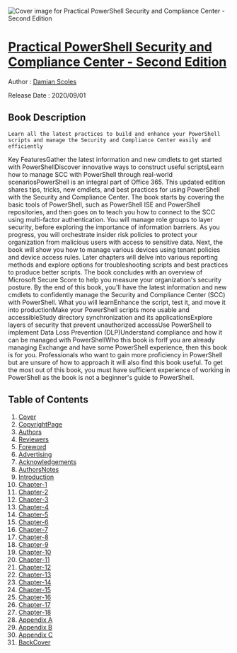 ![Cover image for Practical PowerShell Security and Compliance Center - Second Edition](https://imgdetail.ebookreading.net/cover/cover/20201212/EB9781800561755.jpg)

[Practical PowerShell Security and Compliance Center - Second Edition](https://ebookreading.net/view/book/Practical+PowerShell+Security+and+Compliance+Center+-+Second+Edition-EB9781800561755_1.html "Practical PowerShell Security and Compliance Center - Second Edition")
====================================================================================================================

Author : [Damian Scoles](https://ebookreading.net/search/author/Damian+Scoles)

Release Date : 2020/09/01

Book Description
-----------------


    
    Learn all the latest practices to build and enhance your PowerShell scripts and manage the Security and Compliance Center easily and efficiently
Key FeaturesGather the latest information and new cmdlets to get started with PowerShellDiscover innovative ways to construct useful scriptsLearn how to manage SCC with PowerShell through real-world scenariosPowerShell is an integral part of Office 365. This updated edition shares tips, tricks, new cmdlets, and best practices for using PowerShell with the Security and Compliance Center.
The book starts by covering the basic tools of PowerShell, such as PowerShell ISE and PowerShell repositories, and then goes on to teach you how to connect to the SCC using multi-factor authentication. You will manage role groups to layer security, before exploring the importance of information barriers. As you progress, you will orchestrate insider risk policies to protect your organization from malicious users with access to sensitive data. Next, the book will show you how to manage various devices using tenant policies and device access rules. Later chapters will delve into various reporting methods and explore options for troubleshooting scripts and best practices to produce better scripts. The book concludes with an overview of Microsoft Secure Score to help you measure your organization's security posture.
By the end of this book, you'll have the latest information and new cmdlets to confidently manage the Security and Compliance Center (SCC) with PowerShell.
What you will learnEnhance the script, test it, and move it into productionMake your PowerShell scripts more usable and accessibleStudy directory synchronization and its applicationsExplore layers of security that prevent unauthorized accessUse PowerShell to implement Data Loss Prevention (DLP)Understand compliance and how it can be managed with PowerShellWho this book is forIf you are already managing Exchange and have some PowerShell experience, then this book is for you. Professionals who want to gain more proficiency in PowerShell but are unsure of how to approach it will also find this book useful. To get the most out of this book, you must have sufficient experience of working in PowerShell as the book is not a beginner's guide to PowerShell.

  

Table of Contents
-----------------

1. [Cover](https://ebookreading.net/view/book/Practical+PowerShell+Security+and+Compliance+Center+-+Second+Edition-EB9781800561755_1.html)
1. [CopyrightPage](https://ebookreading.net/view/book/Practical+PowerShell+Security+and+Compliance+Center+-+Second+Edition-EB9781800561755_2.html)
1. [Authors](https://ebookreading.net/view/book/Practical+PowerShell+Security+and+Compliance+Center+-+Second+Edition-EB9781800561755_3.html)
1. [Reviewers](https://ebookreading.net/view/book/Practical+PowerShell+Security+and+Compliance+Center+-+Second+Edition-EB9781800561755_4.html)
1. [Foreword](https://ebookreading.net/view/book/Practical+PowerShell+Security+and+Compliance+Center+-+Second+Edition-EB9781800561755_5.html)
1. [Advertising](https://ebookreading.net/view/book/Practical+PowerShell+Security+and+Compliance+Center+-+Second+Edition-EB9781800561755_6.html)
1. [Acknowledgements](https://ebookreading.net/view/book/Practical+PowerShell+Security+and+Compliance+Center+-+Second+Edition-EB9781800561755_7.html)
1. [AuthorsNotes](https://ebookreading.net/view/book/Practical+PowerShell+Security+and+Compliance+Center+-+Second+Edition-EB9781800561755_8.html)
1. [Introduction](https://ebookreading.net/view/book/Practical+PowerShell+Security+and+Compliance+Center+-+Second+Edition-EB9781800561755_9.html)
1. [Chapter-1](https://ebookreading.net/view/book/Practical+PowerShell+Security+and+Compliance+Center+-+Second+Edition-EB9781800561755_10.html)
1. [Chapter-2](https://ebookreading.net/view/book/Practical+PowerShell+Security+and+Compliance+Center+-+Second+Edition-EB9781800561755_11.html)
1. [Chapter-3](https://ebookreading.net/view/book/Practical+PowerShell+Security+and+Compliance+Center+-+Second+Edition-EB9781800561755_12.html)
1. [Chapter-4](https://ebookreading.net/view/book/Practical+PowerShell+Security+and+Compliance+Center+-+Second+Edition-EB9781800561755_13.html)
1. [Chapter-5](https://ebookreading.net/view/book/Practical+PowerShell+Security+and+Compliance+Center+-+Second+Edition-EB9781800561755_14.html)
1. [Chapter-6](https://ebookreading.net/view/book/Practical+PowerShell+Security+and+Compliance+Center+-+Second+Edition-EB9781800561755_15.html)
1. [Chapter-7](https://ebookreading.net/view/book/Practical+PowerShell+Security+and+Compliance+Center+-+Second+Edition-EB9781800561755_16.html)
1. [Chapter-8](https://ebookreading.net/view/book/Practical+PowerShell+Security+and+Compliance+Center+-+Second+Edition-EB9781800561755_17.html)
1. [Chapter-9](https://ebookreading.net/view/book/Practical+PowerShell+Security+and+Compliance+Center+-+Second+Edition-EB9781800561755_18.html)
1. [Chapter-10](https://ebookreading.net/view/book/Practical+PowerShell+Security+and+Compliance+Center+-+Second+Edition-EB9781800561755_19.html)
1. [Chapter-11](https://ebookreading.net/view/book/Practical+PowerShell+Security+and+Compliance+Center+-+Second+Edition-EB9781800561755_20.html)
1. [Chapter-12](https://ebookreading.net/view/book/Practical+PowerShell+Security+and+Compliance+Center+-+Second+Edition-EB9781800561755_21.html)
1. [Chapter-13](https://ebookreading.net/view/book/Practical+PowerShell+Security+and+Compliance+Center+-+Second+Edition-EB9781800561755_22.html)
1. [Chapter-14](https://ebookreading.net/view/book/Practical+PowerShell+Security+and+Compliance+Center+-+Second+Edition-EB9781800561755_23.html)
1. [Chapter-15](https://ebookreading.net/view/book/Practical+PowerShell+Security+and+Compliance+Center+-+Second+Edition-EB9781800561755_24.html)
1. [Chapter-16](https://ebookreading.net/view/book/Practical+PowerShell+Security+and+Compliance+Center+-+Second+Edition-EB9781800561755_25.html)
1. [Chapter-17](https://ebookreading.net/view/book/Practical+PowerShell+Security+and+Compliance+Center+-+Second+Edition-EB9781800561755_26.html)
1. [Chapter-18](https://ebookreading.net/view/book/Practical+PowerShell+Security+and+Compliance+Center+-+Second+Edition-EB9781800561755_27.html)
1. [Appendix A](https://ebookreading.net/view/book/Practical+PowerShell+Security+and+Compliance+Center+-+Second+Edition-EB9781800561755_28.html)
1. [Appendix B](https://ebookreading.net/view/book/Practical+PowerShell+Security+and+Compliance+Center+-+Second+Edition-EB9781800561755_29.html)
1. [Appendix C](https://ebookreading.net/view/book/Practical+PowerShell+Security+and+Compliance+Center+-+Second+Edition-EB9781800561755_30.html)
1. [BackCover](https://ebookreading.net/view/book/Practical+PowerShell+Security+and+Compliance+Center+-+Second+Edition-EB9781800561755_31.html)
